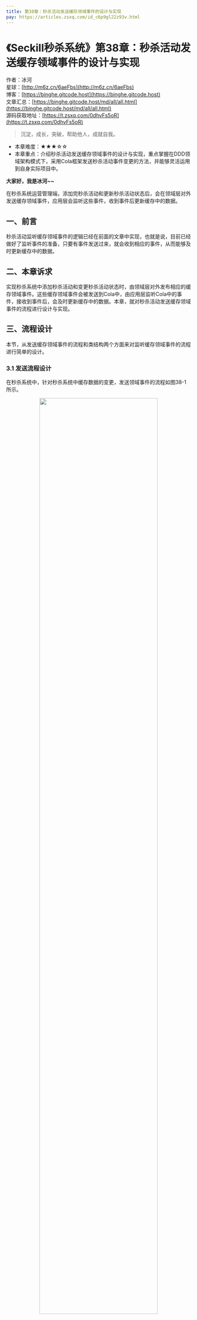 ```yaml
---
title: 第38章：秒杀活动发送缓存领域事件的设计与实现
pay: https://articles.zsxq.com/id_c6p9gl22z93v.html
---
```


# 《Seckill秒杀系统》第38章：秒杀活动发送缓存领域事件的设计与实现

作者：冰河
<br/>星球：[http://m6z.cn/6aeFbs](http://m6z.cn/6aeFbs)
<br/>博客：[https://binghe.gitcode.host](https://binghe.gitcode.host)
<br/>文章汇总：[https://binghe.gitcode.host/md/all/all.html](https://binghe.gitcode.host/md/all/all.html)
<br/>源码获取地址：[https://t.zsxq.com/0dhvFs5oR](https://t.zsxq.com/0dhvFs5oR)

> 沉淀，成长，突破，帮助他人，成就自我。

* 本章难度：★★★☆☆
* 本章重点：介绍秒杀活动发送缓存领域事件的设计与实现，重点掌握在DDD领域架构模式下，采用Cola框架发送秒杀活动事件变更的方法，并能够灵活运用到自身实际项目中。

**大家好，我是冰河~~**

在秒杀系统运营管理端，添加完秒杀活动和更新秒杀活动状态后，会在领域层对外发送缓存领域事件，应用层会监听这些事件，收到事件后更新缓存中的数据。

## 一、前言

秒杀活动监听缓存领域事件的逻辑已经在前面的文章中实现，也就是说，目前已经做好了监听事件的准备，只要有事件发送过来，就会收到相应的事件，从而能够及时更新缓存中的数据。

## 二、本章诉求

实现秒杀系统中添加秒杀活动和变更秒杀活动状态时，由领域层对外发布相应的缓存领域事件。这些缓存领域事件会被发送到Cola中，由应用层监听Cola中的事件，接收到事件后，会及时更新缓存中的数据。本章，就对秒杀活动发送缓存领域事件的流程进行设计与实现。

## 三、流程设计

本节，从发送缓存领域事件的流程和类结构两个方面来对监听缓存领域事件的流程进行简单的设计。

### 3.1 发送流程设计

在秒杀系统中，针对秒杀系统中缓存数据的变更，发送领域事件的流程如图38-1所示。

<div align="center">
    <img src="https://binghe.gitcode.host/images/project/seckill/scekill-2023-06-16-001.png?raw=true" width="80%">
    <br/>
</div>


可以看到，添加秒杀活动和更新秒杀活动状态后，领域层将事件封装成对应的事件模型发布到Cola，应用层会监听Cola中的事件，并且接收对应的事件，接收到事件后同步活动列表和活动详情的缓存。

### 3.2 类结构设计

在秒杀系统中，发送缓存领域事件涉及到的类结构如图38-2所示。

## 查看完整文章

加入[冰河技术](http://m6z.cn/6aeFbs)知识星球，解锁完整技术文章与完整代码